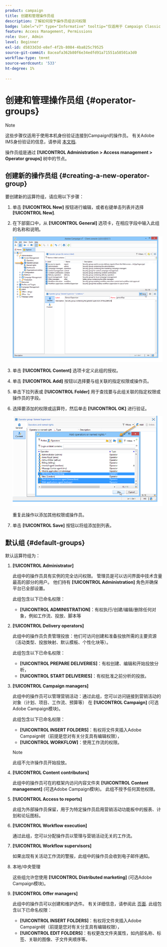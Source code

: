 ```yaml
---
product: campaign
title: 创建和管理操作员组
description: 了解如何授予操作员组访问权限
badge: label="v7" type="Informative" tooltip="仅适用于 Campaign Classic v7"
feature: Access Management, Permissions
role: User, Admin
level: Beginner
exl-id: d5833d3d-e8ef-4f2b-8084-4ba825c79525
source-git-commit: 8aceafa362b80f6e34edfd91a71551a58501a3d0
workflow-type: tm+mt
source-wordcount: '533'
ht-degree: 1%

---
```


# 创建和管理操作员组 {#operator-groups}

>[!NOTE]
>
>这些步骤仅适用于使用本机身份验证连接到Campaign的操作员。 有关Adobe IMS身份验证的信息，请参阅 [本文档](https://helpx.adobe.com/cn/enterprise/using/user-groups.html).

操作员组是通过 **[!UICONTROL Administration > Access management > Operator groups]** 树中的节点。

## 创建新的操作员组 {#creating-a-new-operator-group}

要创建新的运算符组，请应用以下步骤：

1. 单击 **[!UICONTROL New]** 按钮进行编辑，或者右键单击列表并选择 **[!UICONTROL New]**.
1. 在下部窗口中，从 **[!UICONTROL General]** 选项卡，在相应字段中输入此组的名称和说明。

   ![](assets/s_ncs_user_create_operator_gp.png)

1. 单击 **[!UICONTROL Content]** 选项卡定义此组的授权。
1. 单击 **[!UICONTROL Add]** 按钮以选择要与组关联的指定权限或操作员。
1. 单击下拉列表或 **[!UICONTROL Folder]** 用于查找要与此组关联的指定权限或操作员的字段。
1. 选择要添加的权限或运算符，然后单击 **[!UICONTROL OK]** 进行验证。

   ![](assets/s_ncs_user_create_operator_gp03.png)

   重复此操作以添加其他权限或操作员。

1. 单击 **[!UICONTROL Save]** 按钮以将组添加到列表。

## 默认组 {#default-groups}

默认运算符组为：

1. **[!UICONTROL Administrator]**

   此组中的操作员具有实例的完全访问权限。 管理员是可以访问界面中技术含量最高的部分的用户。 他们持有 **[!UICONTROL Administration]** 角色并确保平台已全部设置。

   此组包含以下已命名权限：

   * **[!UICONTROL ADMINISTRATION]**：有权执行/创建/编辑/删除任何对象，例如工作流、投放、脚本等

1. **[!UICONTROL Delivery operators]**

   此组中的操作员负责管理投放：他们可访问创建和准备投放所需的主要资源（活动类型、投放映射、默认模板、个性化块等）。

   此组包含以下已命名权限：

   * **[!UICONTROL PREPARE DELIVERIES]**：有权创建、编辑和开始投放分析，
   * **[!UICONTROL START DELIVERIES]**：有权批准之前分析的投放。

1. **[!UICONTROL Campaign managers]**

   此组中的操作员可以管理营销活动：通过此组，您可以访问链接到营销活动的对象（计划、项目、工作流、预算等） 在 **[!UICONTROL Campaign]** (可选Adobe Campaign模块)。

   此组包含以下已命名权限：

   * **[!UICONTROL INSERT FOLDERS]**：有权将文件夹插入Adobe Campaign树（前提是您对有关分支具有编辑权限），
   * **[!UICONTROL WORKFLOW]**：使用工作流的权限。

   >[!NOTE]
   >
   >此组不允许操作员开始投放。

1. **[!UICONTROL Content contributors]**

   此组中的操作员可在的框架内访问内容文件夹 **[!UICONTROL Content management]** (可选Adobe Campaign模块)。 此组不授予任何其他权限。

1. **[!UICONTROL Access to reports]**

   此组为外部操作员保留，用于为特定操作员启用营销活动功能板中的报表、计划和论坛图标。

1. **[!UICONTROL Workflow execution]**

   通过此组，您可以分配操作员以管理与营销活动无关的工作流。

1. **[!UICONTROL Workflow supervisors]**

   如果出现有关活动工作流的警报，此组中的操作员会收到电子邮件通知。

1. 本地/中央管理

   这些组允许您使用 **[!UICONTROL Distributed marketing]** (可选Adobe Campaign模块)。

1. **[!UICONTROL Offer managers]**

   此组中的操作员可以创建和维护选件。 有关详细信息，请参阅此 [页面](../../interaction/using/operator-profiles.md).
此组包含以下已命名权限：

   * **[!UICONTROL INSERT FOLDERS]**：有权将文件夹插入Adobe Campaign树（前提是您对有关分支具有编辑权限），
   * **[!UICONTROL EDIT FOLDERS]**：有权更改文件夹属性，如内部名称、标签、关联的图像、子文件夹顺序等。
